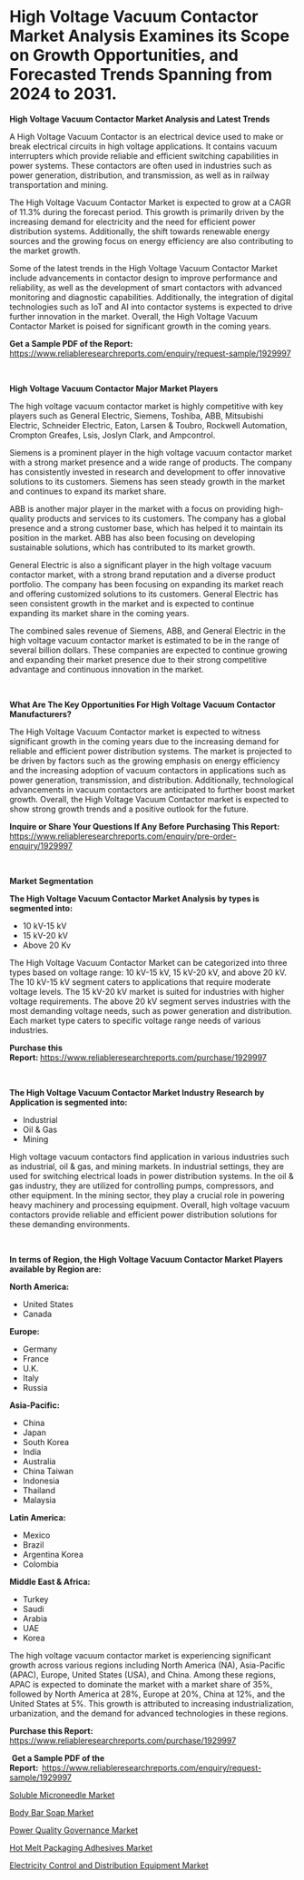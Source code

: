 <p><h1>High Voltage Vacuum Contactor Market Analysis Examines its Scope on Growth Opportunities, and Forecasted Trends Spanning from 2024 to 2031.</h1></p><p><strong>High Voltage Vacuum Contactor Market Analysis and Latest Trends</strong></p>
<p><p>A High Voltage Vacuum Contactor is an electrical device used to make or break electrical circuits in high voltage applications. It contains vacuum interrupters which provide reliable and efficient switching capabilities in power systems. These contactors are often used in industries such as power generation, distribution, and transmission, as well as in railway transportation and mining.</p><p>The High Voltage Vacuum Contactor Market is expected to grow at a CAGR of 11.3% during the forecast period. This growth is primarily driven by the increasing demand for electricity and the need for efficient power distribution systems. Additionally, the shift towards renewable energy sources and the growing focus on energy efficiency are also contributing to the market growth.</p><p>Some of the latest trends in the High Voltage Vacuum Contactor Market include advancements in contactor design to improve performance and reliability, as well as the development of smart contactors with advanced monitoring and diagnostic capabilities. Additionally, the integration of digital technologies such as IoT and AI into contactor systems is expected to drive further innovation in the market. Overall, the High Voltage Vacuum Contactor Market is poised for significant growth in the coming years.</p></p>
<p><strong>Get a Sample PDF of the Report:&nbsp;</strong> <a href="https://www.reliableresearchreports.com/enquiry/request-sample/1929997">https://www.reliableresearchreports.com/enquiry/request-sample/1929997</a></p>
<p>&nbsp;</p>
<p><strong>High Voltage Vacuum Contactor Major Market Players</strong></p>
<p><p>The high voltage vacuum contactor market is highly competitive with key players such as General Electric, Siemens, Toshiba, ABB, Mitsubishi Electric, Schneider Electric, Eaton, Larsen & Toubro, Rockwell Automation, Crompton Greafes, Lsis, Joslyn Clark, and Ampcontrol. </p><p>Siemens is a prominent player in the high voltage vacuum contactor market with a strong market presence and a wide range of products. The company has consistently invested in research and development to offer innovative solutions to its customers. Siemens has seen steady growth in the market and continues to expand its market share.</p><p>ABB is another major player in the market with a focus on providing high-quality products and services to its customers. The company has a global presence and a strong customer base, which has helped it to maintain its position in the market. ABB has also been focusing on developing sustainable solutions, which has contributed to its market growth.</p><p>General Electric is also a significant player in the high voltage vacuum contactor market, with a strong brand reputation and a diverse product portfolio. The company has been focusing on expanding its market reach and offering customized solutions to its customers. General Electric has seen consistent growth in the market and is expected to continue expanding its market share in the coming years.</p><p>The combined sales revenue of Siemens, ABB, and General Electric in the high voltage vacuum contactor market is estimated to be in the range of several billion dollars. These companies are expected to continue growing and expanding their market presence due to their strong competitive advantage and continuous innovation in the market.</p></p>
<p>&nbsp;</p>
<p><strong>What Are The Key Opportunities For High Voltage Vacuum Contactor Manufacturers?</strong></p>
<p><p>The High Voltage Vacuum Contactor market is expected to witness significant growth in the coming years due to the increasing demand for reliable and efficient power distribution systems. The market is projected to be driven by factors such as the growing emphasis on energy efficiency and the increasing adoption of vacuum contactors in applications such as power generation, transmission, and distribution. Additionally, technological advancements in vacuum contactors are anticipated to further boost market growth. Overall, the High Voltage Vacuum Contactor market is expected to show strong growth trends and a positive outlook for the future.</p></p>
<p><strong>Inquire or Share Your Questions If Any Before Purchasing This Report:</strong> <a href="https://www.reliableresearchreports.com/enquiry/pre-order-enquiry/1929997">https://www.reliableresearchreports.com/enquiry/pre-order-enquiry/1929997</a></p>
<p>&nbsp;</p>
<p><strong>Market Segmentation</strong></p>
<p><strong>The High Voltage Vacuum Contactor Market Analysis by types is segmented into:</strong></p>
<p><ul><li>10 kV-15 kV</li><li>15 kV-20 kV</li><li>Above 20 Kv</li></ul></p>
<p><p>The High Voltage Vacuum Contactor Market can be categorized into three types based on voltage range: 10 kV-15 kV, 15 kV-20 kV, and above 20 kV. The 10 kV-15 kV segment caters to applications that require moderate voltage levels. The 15 kV-20 kV market is suited for industries with higher voltage requirements. The above 20 kV segment serves industries with the most demanding voltage needs, such as power generation and distribution. Each market type caters to specific voltage range needs of various industries.</p></p>
<p><strong>Purchase this Report:&nbsp;</strong><a href="https://www.reliableresearchreports.com/purchase/1929997">https://www.reliableresearchreports.com/purchase/1929997</a></p>
<p>&nbsp;</p>
<p><strong>The High Voltage Vacuum Contactor Market Industry Research by Application is segmented into:</strong></p>
<p><ul><li>Industrial</li><li>Oil & Gas</li><li>Mining</li></ul></p>
<p><p>High voltage vacuum contactors find application in various industries such as industrial, oil & gas, and mining markets. In industrial settings, they are used for switching electrical loads in power distribution systems. In the oil & gas industry, they are utilized for controlling pumps, compressors, and other equipment. In the mining sector, they play a crucial role in powering heavy machinery and processing equipment. Overall, high voltage vacuum contactors provide reliable and efficient power distribution solutions for these demanding environments.</p></p>
<p>&nbsp;</p>
<p><strong>In terms of Region, the High Voltage Vacuum Contactor Market Players available by Region are:</strong></p>
<p>
    <p> <strong> North America: </strong>
        <ul>
            <li>United States</li>
            <li>Canada</li>
        </ul>
        </p> 
    <p> <strong> Europe: </strong>
        <ul>
            <li>Germany</li>
            <li>France</li>
            <li>U.K.</li>
            <li>Italy</li>
            <li>Russia</li>
        </ul>
        </p> 
    <p> <strong> Asia-Pacific: </strong>
        <ul>
            <li>China</li>
            <li>Japan</li>
            <li>South Korea</li>
            <li>India</li>
            <li>Australia</li>
            <li>China Taiwan</li>
            <li>Indonesia</li>
            <li>Thailand</li>
            <li>Malaysia</li>
        </ul>
        </p> 
    <p> <strong> Latin America: </strong>
        <ul>
            <li>Mexico</li>
            <li>Brazil</li>
            <li>Argentina Korea</li>
            <li>Colombia</li>
        </ul>
        </p> 
    <p> <strong> Middle East & Africa: </strong>
        <ul>
            <li>Turkey</li>
            <li>Saudi</li>
            <li>Arabia</li>
            <li>UAE</li>
            <li>Korea</li>
        </ul>
    </p>
    </p>
<p><p>The high voltage vacuum contactor market is experiencing significant growth across various regions including North America (NA), Asia-Pacific (APAC), Europe, United States (USA), and China. Among these regions, APAC is expected to dominate the market with a market share of 35%, followed by North America at 28%, Europe at 20%, China at 12%, and the United States at 5%. This growth is attributed to increasing industrialization, urbanization, and the demand for advanced technologies in these regions.</p></p>
<p><strong>Purchase this Report: </strong><a href="https://www.reliableresearchreports.com/purchase/1929997">https://www.reliableresearchreports.com/purchase/1929997</a></p>
<p>&nbsp;<strong>Get a Sample PDF of the Report:&nbsp;&nbsp;</strong><a href="https://www.reliableresearchreports.com/enquiry/request-sample/1929997">https://www.reliableresearchreports.com/enquiry/request-sample/1929997</a></p>
<p><strong></strong></p>
<p><p><a href="https://silk-columnist-571.notion.site/Soluble-Microneedle-Market-Size-and-Growth-Market-Segmentation-Regional-and-Country-Breakdowns-an-a82bcd22eaec4881a70c2d39d2eab143">Soluble Microneedle Market</a></p><p><a href="https://view.publitas.com/reportprime-1/body-bar-soap-market-research-report-reveals-the-latest-trends-and-opportunities-of-this-market-for-period-from-2024-2031/">Body Bar Soap Market</a></p><p><a href="https://github.com/dimitrishawkinswaynenp91rgz/Market-Research-Report-List-1/blob/main/power-quality-governance-market.md">Power Quality Governance Market</a></p><p><a href="https://view.publitas.com/reportprime-1/hot-melt-packaging-adhesives-market-offers-provide-insightful-data-for-the-time-period-from-2024-to-2031-and-also-provide-analysis-based-on-application-type-and-region/">Hot Melt Packaging Adhesives Market</a></p><p><a href="https://github.com/changoleonlaverguenzanoexiste/Market-Research-Report-List-2/blob/main/electricity-control-and-distribution-equipment-market.md">Electricity Control and Distribution Equipment Market</a></p></p>